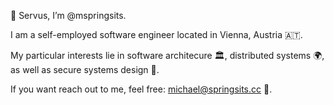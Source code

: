 👋 Servus, I’m @mspringsits.

I am a self-employed software engineer located in Vienna, Austria 🇦🇹.

My particular interests lie in software architecure 🏛️, distributed systems 🌍, as well as secure systems design 🔐. 

If you want reach out to me, feel free: michael@springsits.cc 📧.
